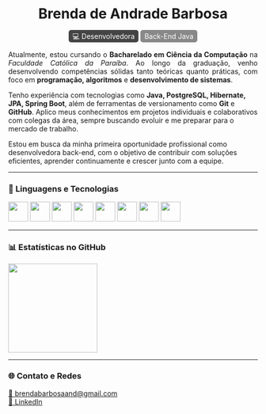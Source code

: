 <h1 align="center">Brenda de Andrade Barbosa</h1>
<p align="center">
  <span style="background-color:#444; color:#fff; padding:4px 8px; border-radius:5px;">💻 Desenvolvedora</span>
  <span style="background-color:#888; color:#fff; padding:4px 8px; border-radius:5px;">Back-End Java</span>
</p>

<p align="justify">
Atualmente, estou cursando o <strong>Bacharelado em Ciência da Computação</strong> na <em>Faculdade Católica da Paraíba</em>. Ao longo da graduação, venho desenvolvendo competências sólidas tanto teóricas quanto práticas, com foco em <strong>programação, algoritmos</strong> e <strong>desenvolvimento de sistemas</strong>.

Tenho experiência com tecnologias como <strong>Java, PostgreSQL, Hibernate, JPA, Spring Boot</strong>, além de ferramentas de versionamento como <strong>Git</strong> e <strong>GitHub</strong>. Aplico meus conhecimentos em projetos individuais e colaborativos com colegas da área, sempre buscando evoluir e me preparar para o mercado de trabalho.

Estou em busca da minha primeira oportunidade profissional como desenvolvedora back-end, com o objetivo de contribuir com soluções eficientes, aprender continuamente e crescer junto com a equipe.
</p>

---

### 🔧 Linguagens e Tecnologias

<p align="left">
  <img src="https://cdn.jsdelivr.net/gh/devicons/devicon/icons/html5/html5-original.svg" width="40" height="40"/>
  <img src="https://cdn.jsdelivr.net/gh/devicons/devicon/icons/css3/css3-original.svg" width="40" height="40"/>
  <img src="https://cdn.jsdelivr.net/gh/devicons/devicon/icons/java/java-original.svg" width="40" height="40"/>
  <img src="https://cdn.jsdelivr.net/gh/devicons/devicon/icons/postgresql/postgresql-original.svg" width="40" height="40"/>
  <img src="https://cdn.jsdelivr.net/gh/devicons/devicon/icons/hibernate/hibernate-plain.svg" width="40" height="40"/>
  <img src="https://cdn.jsdelivr.net/gh/devicons/devicon/icons/maven/maven-original.svg" width="40" height="40"/>
  <img src="https://cdn.jsdelivr.net/gh/devicons/devicon/icons/git/git-original.svg" width="40" height="40"/>
  <img src="https://cdn.jsdelivr.net/gh/devicons/devicon/icons/github/github-original.svg" width="40" height="40"/>
</p>

---

### 📊 Estatísticas no GitHub

<p align="left">
  <img height="180em" src="https://github-readme-stats.vercel.app/api?username=brendaandrade&show_icons=true&theme=tokyonight&locale=pt-br"/>
</p>

---

### 🌐 Contato e Redes

<p align="left">
  <a href="mailto:brendabarbosaand@gmail.com">📧 brendabarbosaand@gmail.com</a><br>
  <a href="https://www.linkedin.com/in/brendaand-dev/">💼 LinkedIn</a>
</p>
